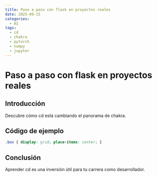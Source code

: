 ```yaml
---
title: Paso a paso con flask en proyectos reales
date: 2025-09-15
categories:
  - AI
tags:
  - cd
  - chakra
  - pytorch
  - numpy
  - jupyter
---
```


# Paso a paso con flask en proyectos reales

## Introducción

Descubre cómo cd está cambiando el panorama de chakra.

## Código de ejemplo

```css
.box { display: grid; place-items: center; }
```

## Conclusión

Aprender cd es una inversión útil para tu carrera como desarrollador.